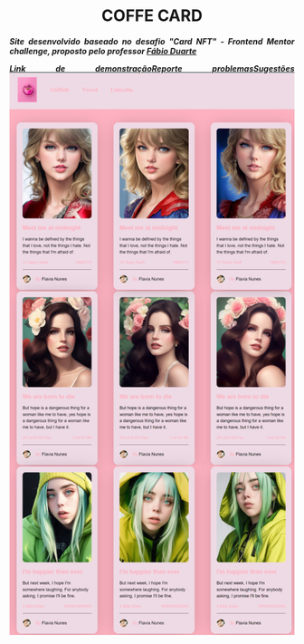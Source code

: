 <h1 align="center">COFFE CARD</h1>


<h5 align="justify">Site desenvolvido baseado no desafio "Card NFT" - Frontend Mentor challenge, proposto pelo professor <a href="https://github.com/fabioivi/STAEM/commits?author=fabioivi">Fábio Duarte</a>


<p><a href="https://portifolio-psi-liart.vercel.app/">Link de demonstração</a><a href="https://github.com/bugFlavia/Portifolio/issues">Reporte problemas</a><a href="https://github.com/bugFlavia/Portifolio/pulls">Sugestões</a>

<img src="./img/readme.png"/>

